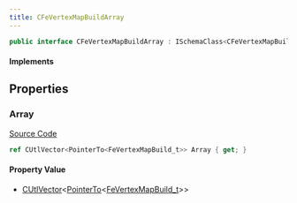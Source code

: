 ```yaml
---
title: CFeVertexMapBuildArray
---
```


```csharp
public interface CFeVertexMapBuildArray : ISchemaClass<CFeVertexMapBuildArray>, ISchemaField, ISchemaClass, INativeHandle
```

#### Implements

## Properties

### Array

[Source Code](https://github.com/swiftly-solution/swiftlys2/blob/main/managed/src/SwiftlyS2.Generated/Schemas/Interfaces/CFeVertexMapBuildArray.cs#L17)

```csharp
ref CUtlVector<PointerTo<FeVertexMapBuild_t>> Array { get; }
```

#### Property Value

- [CUtlVector](/docs/api/-1)<[PointerTo](/docs/api/shared/natives/pointerto-1)<[FeVertexMapBuild_t](/docs/api/shared/schemadefinitions/fevertexmapbuild_t)>>

